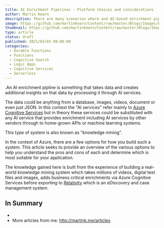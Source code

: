 ```yaml
---
title: AI Enrichment Pipelines - Platform choices and considerations
author: Martin Kearn
description: There are many scenarios where and AI-based enrichment pipline is applicable; anywhere when you need to enrich data with insight from AI services. Azure offers three main ways to do this, Logic Apps, Cognitive Search and Durable Functions. This articles compares and contrasts these platforms to help you decide which one suits your requirements
image: https://github.com/martinkearn/Content/raw/master/Blogs/Images/EnrichmentPipline.png
thumbnail: https://github.com/martinkearn/Content/raw/master/Blogs/Images/EnrichmentPipline_thumb.png
type: article
status: draft
published: 2021/03/03 08:00:00
categories: 
  - Durable Functions
  - Functions
  - Cognitive Search
  - Logic Apps
  - Cognitive Services
  - Serverless
---
```


.An AI enrichment pipline is something that takes data and creates additional insights on that data by processing it through AI services. 

The data could be anything from a database, images, videos, document or even just JSON. In this context the "AI services" refer mainly to [Azure Cognitive Services](https://docs.microsoft.com/en-us/azure/cognitive-services/) but in theory these services could be substituted with any AI service that provides enrichment including AI services by other vendors through to home-grown APIs or machine learning systems. 

This type of system is also known as "knowledge mining".

In the context of Azure, there are a few options for how you build such a system. This article seeks to provide an overview of the various options to help you understand the pros and cons of each and determine which is most suitable for your application.

The knowledge gained here is built from the experience of building a real-world knowledge mining system which takes millions of videos, digital text files and images, adds business critical enrichments via Azure Cognitive Services before exporting to [Relativity](https://www.relativity.com/) which is an eDiscovery and case management system.

## In Summary

- 
- More articles from me: http://martink.me/articles

